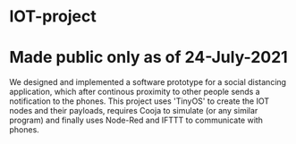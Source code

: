 # IOT-project
# Made public only as of 24-July-2021
 We designed and implemented a software prototype for a social distancing application, which after continous proximity to other people sends a notification to the phones.
 This project uses 'TinyOS' to create the IOT nodes and their payloads, requires Cooja to simulate (or any similar program) and finally uses
 Node-Red and IFTTT to communicate with phones.
